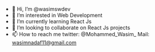 - 👋 Hi, I’m @wasimswdev
- 👀 I’m interested in Web Development
- 🌱 I’m currently learning React Js
- 💞️ I’m looking to collaborate on React Js projects
- 📫 How to reach me twitter: @Mohammed_Wasim_  Mail: wasimnadaf11@gmail.com

<!---
wasimswdev/wasimswdev is a ✨ special ✨ repository because its `README.md` (this file) appears on your GitHub profile.
You can click the Preview link to take a look at your changes.
--->
